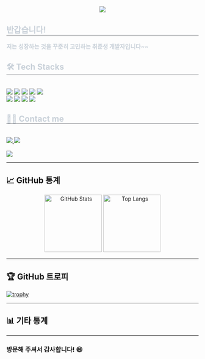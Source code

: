 <div align= "center">
    <img src="https://capsule-render.vercel.app/api?type=waving&color=gradient&height=180&text=Hello%20World%20👋%20I'm%20Dong-Gun&animation=&fontColor=000000&fontSize=60" />
    </div>
    <div style="text-align: left;"> 
    <h2 style="border-bottom: 1px solid #21262d; color: #c9d1d9;"> 반갑습니다! </h2>  
    <div style="font-weight: 700; font-size: 15px; text-align: left; color: #c9d1d9;"> 저는 성장하는 것을 꾸준히 고민하는 취준생 개발자입니다~~ </div> 
    </div>
    <div style="text-align: left;">
    <h2 style="border-bottom: 1px solid #21262d; color: #c9d1d9;"> 🛠️ Tech Stacks </h2> <br> 
    <div style="margin: ; text-align: left;" "text-align: left;"> <img src="https://img.shields.io/badge/Docker-2496ED?style=for-the-badge&logo=Docker&logoColor=white">
          <img src="https://img.shields.io/badge/Git-F05032?style=for-the-badge&logo=Git&logoColor=white">
          <img src="https://img.shields.io/badge/Github-181717?style=for-the-badge&logo=Github&logoColor=white">
          <img src="https://img.shields.io/badge/HTML5-E34F26?style=for-the-badge&logo=HTML5&logoColor=white">
          <img src="https://img.shields.io/badge/Java-007396?style=for-the-badge&logo=Java&logoColor=white">
          <br/><img src="https://img.shields.io/badge/Javascript-F7DF1E?style=for-the-badge&logo=Javascript&logoColor=white">
          <img src="https://img.shields.io/badge/Python-3776AB?style=for-the-badge&logo=Python&logoColor=white">
          <img src="https://img.shields.io/badge/Oracle-F80000?style=for-the-badge&logo=Oracle&logoColor=white">
          <img src="https://img.shields.io/badge/Spring Boot-6DB33F?style=for-the-badge&logo=Spring Boot&logoColor=white">
          </div>
    </div>
    <div style="text-align: left;">
    <h2 style="border-bottom: 1px solid #21262d; color: #c9d1d9;"> 🧑‍💻 Contact me </h2> <br> 
    <div style="text-align: left;"> <a href=https://www.instagram.com/k_d.gun/> <img src="https://img.shields.io/badge/Instagram-E4405F?style=for-the-badge&logo=Instagram&logoColor=white&link=https://www.instagram.com/k_d.gun/"> </a>
         <a href=mailto:a01021290607@gmail.com> <img src="https://img.shields.io/badge/Gmail-EA4335?style=for-the-badge&logo=Gmail&logoColor=white&link=mailto:a01021290607@gmail.com"> </a>
          </div>  <br> 
    <div style="text-align: left;"> <a href="https://hits.seeyoufarm.com"> <img src="https://hits.seeyoufarm.com/api/count/incr/badge.svg?url=https%3A%2F%2Fgithub.com%2Fking-dong-gun%2F&count_bg=%23000000&title_bg=%23000000&icon=github.svg&icon_color=%23FFFFFF&title=GitHub&edge_flat=false"/></a>
       </div> 
    </div>
    </div>
    
    
---


## 📈 GitHub 통계
<div align="center">
  <img height="150em" src="https://github-readme-stats.vercel.app/api?username=king-dong-gun&show_icons=true&theme=radical" alt="GitHub Stats"/>
  <img height="150em" src="https://github-readme-stats.vercel.app/api/top-langs/?username=king-dong-gun&layout=compact&theme=radical" alt="Top Langs"/>
</div>

---

## 🏆 GitHub 트로피
[![trophy](https://github-profile-trophy.vercel.app/?username=king-dong-gun&theme=onedark)](https://github.com/ryo-ma/github-profile-trophy)

---

## 📊 기타 통계

---

### 방문해 주셔서 감사합니다! 😄

<!---
king-dong-gun/king-dong-gun is a ✨ special ✨ repository because its `README.md` (this file) appears on your GitHub profile.
You can click the Preview link to take a look at your changes.
—>
